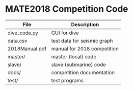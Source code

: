 # MATE2018 Competition Code
| File | Description |
| ---- | --------- |
| dive_code.py | GUI for dive |
| data.csv | test data for seismic graph |
| 2018Manual.pdf | manual for 2018 competition |
| master/ | master (local) code |
| slave/ | slave (submarine) code |
| docs/ | competition documentation |
| test/ | test programs |
